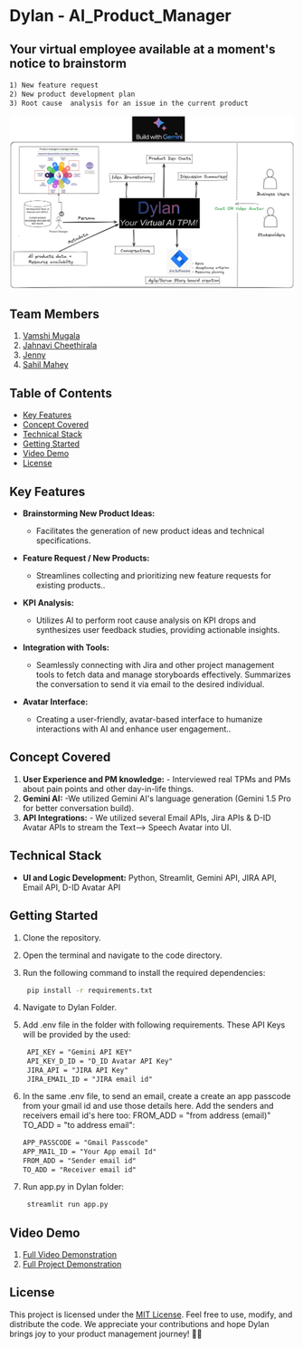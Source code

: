 # Dylan - AI_Product_Manager
## Your virtual employee available at a moment's notice to brainstorm
    1) New feature request
    2) New product development plan
    3) Root cause  analysis for an issue in the current product


[def]: images/Dylan_Flow.png
![alt text][def]

## Team Members

1. [Vamshi Mugala](https://github.com/vamshi694)
2. [Jahnavi Cheethirala](https://github.com/JaanviR)
3. [Jenny](https://github.com/JenPink25)
4. [Sahil Mahey](https://github.com/SahilMahey)

## Table of Contents

- [Key Features](#key-features)
- [Concept Covered](#concept-covered)
- [Technical Stack](#technical-stack)
- [Getting Started](#getting-started)
- [Video Demo](#video-demo)
- [License](#license)

## Key Features

- **Brainstorming New Product Ideas:**
  - Facilitates the generation of new product ideas and technical specifications.
  
- **Feature Request / New Products:**
  - Streamlines collecting and prioritizing new feature requests for existing products..

- **KPI Analysis:**
  - Utilizes AI to perform root cause analysis on KPI drops and synthesizes user feedback studies, providing actionable insights.

- **Integration with Tools:**
  - Seamlessly connecting with Jira and other project management tools to fetch data and manage storyboards effectively. Summarizes the conversation to send it via email to the desired individual.

- **Avatar Interface:**
  - Creating a user-friendly, avatar-based interface to humanize interactions with AI and enhance user engagement..

## Concept Covered

1. **User Experience and PM knowledge:** - Interviewed real TPMs and PMs about pain points and other day-in-life things.
2. **Gemini AI:** -We utilized Gemini AI's language generation (Gemini 1.5 Pro for better conversation build).
3. **API Integrations:** - We utilized several Email APIs, Jira APIs & D-ID Avatar APIs to stream the Text--> Speech Avatar into UI.

## Technical Stack

- **UI and Logic Development:** Python, Streamlit, Gemini API, JIRA API, Email API, D-ID Avatar API

## Getting Started

1. Clone the repository.
2. Open the terminal and navigate to the code directory.
3. Run the following command to install the required dependencies:

   ```bash
    pip install -r requirements.txt
   ```

4. Navigate to Dylan Folder.
5. Add .env file in the folder with following requirements. These API Keys will be provided by the used:
   ```
    API_KEY = "Gemini API KEY"
    API_KEY_D_ID = "D_ID Avatar API Key"
    JIRA_API = "JIRA API Key"
    JIRA_EMAIL_ID = "JIRA email id"
   ```
6. In the same .env file, to send an email, create a create an app passcode from your gmail id and use those details here. Add the senders and receivers email id's here too:
FROM_ADD = "from address (email)"
TO_ADD = "to address email":
    ```
    APP_PASSCODE = "Gmail Passcode"
    APP_MAIL_ID = "Your App email Id"
    FROM_ADD = "Sender email id"
    TO_ADD = "Receiver email id"
    ```
7. Run app.py in Dylan folder:
   ```bash
    streamlit run app.py
   ```

## Video Demo

1. [Full Video Demonstration](https://youtu.be/MwJhsB6eqWU?si=FTg8lnxoeMGXhxAf)
2. [Full Project Demonstration](https://devpost.com/software/dylan-ai-product-manager)

## License

This project is licensed under the [MIT License](LICENSE). Feel free to use, modify, and distribute the code. We appreciate your contributions and hope Dylan brings joy to your product management journey! 🍲🚀



